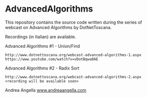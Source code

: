 AdvancedAlgorithms
==================

This repository contains the source code written during the series of webcast on Advanced Algorithms by DotNetToscana.

Recordings (in Italian) are available.

Advanced Algorithms #1 - Union/Find

	http://www.dotnettoscana.org/webcast-advanced-algorithms-1.aspx
	https://www.youtube.com/watch?v=vDotBqwa0AE

Advanced Algorithms #2 - Radix Sort

	http://www.dotnettoscana.org/webcast-advanced-algorithms-2.aspx
	<recording will be available soon>
	
Andrea Angella
www.andreaangella.com

